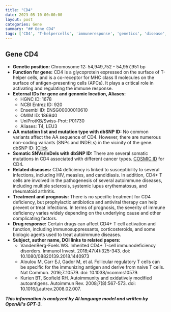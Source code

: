 ```yaml
---
title: "CD4"
date: 2023-05-10 00:00:00
layout: post
categories: Gene
summary: "## Gene CD4"
tags: ['CD4', 'T-helpercells', 'immuneresponse', 'genetics', 'disease', 'treatment', 'drugresponse', 'somaticmutations']
---
```


## Gene CD4
- **Genetic position:** Chromosome 12: 54,949,752 - 54,957,951 bp
- **Function for gene:** CD4 is a glycoprotein expressed on the surface of T-helper cells, and is a co-receptor for MHC class II molecules on the surface of antigen-presenting cells (APCs). It plays a critical role in activating and regulating the immune response.
- **External IDs for gene and genomic location, Aliases:**
    - HGNC ID: 1678
    - NCBI Entrez ID: 920
    - Ensembl ID: ENSG00000010610
    - OMIM ID: 186940
    - UniProtKB/Swiss-Prot: P01730
    - Aliases: T4, LEU3
- **AA mutation list and mutation type with dbSNP ID:** No common variants affect the AA sequence of CD4. However, there are numerous non-coding variants (SNPs and INDELs) in the vicinity of the gene. dbSNP ID: [[Click](http://www.ncbi.nlm.nih.gov/projects/SNP/snp_ref.cgi?geneId=920](http://www.ncbi.nlm.nih.gov/projects/SNP/snp_ref.cgi?geneId=920).)
- **Somatic SNVs/InDels with dbSNP ID:** There are several somatic mutations in CD4 associated with different cancer types. [COSMIC ID]([Click](https://cancer.sanger.ac.uk/cosmic/gene/analysis?ln=CD4)) for CD4.
- **Related diseases:** CD4 deficiency is linked to susceptibility to several infections, including HIV, measles, and candidiasis. In addition, CD4+ T cells are involved in the pathogenesis of several autoimmune diseases, including multiple sclerosis, systemic lupus erythematosus, and rheumatoid arthritis.
- **Treatment and prognosis:** There is no specific treatment for CD4 deficiency, but prophylactic antibiotics and antiviral therapy can help prevent or treat infections. In terms of prognosis, the severity of immune deficiency varies widely depending on the underlying cause and other complicating factors.
- **Drug response:** Certain drugs can affect CD4+ T cell activation and function, including immunosuppressants, corticosteroids, and some biologic agents used to treat autoimmune diseases. 
- **Subject, author name, DOI links to related papers:**
    - VandenBerg-Foels WS. Inherited CD4+ T-cell immunodeficiency disorders. Immunol Invest. 2018;47(4):325-343. doi: 10.1080/08820139.2018.1440973
    - Aloulou M, Carr EJ, Gador M, et al. Follicular regulatory T cells can be specific for the immunizing antigen and derive from naive T cells. Nat Commun. 2016;7:10579. doi: 10.1038/ncomms10579.
    - Kurien BT, Scofield RH. Autoimmunity and oxidatively modified autoantigens. Autoimmun Rev. 2008;7(8):567-573. doi: 10.1016/j.autrev.2008.02.007.

**_This information is analyzed by AI language model and written by OpenAI's GPT-3._**